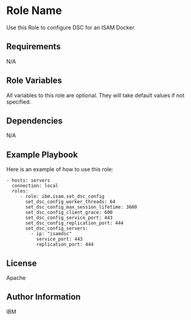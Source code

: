 Role Name
=========

Use this Role to configure DSC for an ISAM Docker.

Requirements
------------
N/A

Role Variables
--------------

All variables to this role are optional. They will take default values if not specified.

Dependencies
------------
N/A

Example Playbook
----------------

Here is an example of how to use this role:

    - hosts: servers
      connection: local
      roles:
         - role: ibm.isam.set_dsc_config
           set_dsc_config_worker_threads: 64
           set_dsc_config_max_session_lifetime: 3600
           set_dsc_config_client_grace: 600
           set_dsc_config_service_port: 443
           set_dsc_config_replication_port: 444
           set_dsc_config_servers:
             - ip: "isamdsc"
               service_port: 443
               replication_port: 444


License
-------

Apache

Author Information
------------------

IBM
